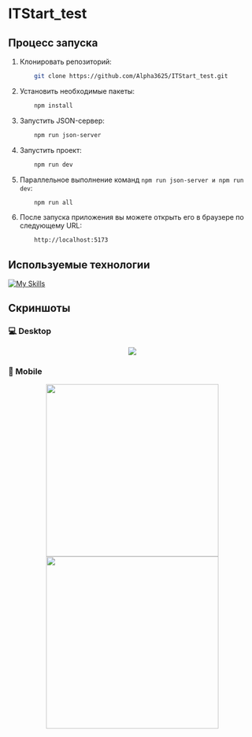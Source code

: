 # ITStart_test

## Процесс запуска
1. Клонировать репозиторий:
    ```bash
        git clone https://github.com/Alpha3625/ITStart_test.git
    ```

2. Установить необходимые пакеты:
    ```bash
        npm install
    ```

3. Запустить JSON-сервер:
    ```bash
        npm run json-server
    ```
    
4. Запустить проект:
    ```bash
        npm run dev
    ```
    
5. Параллельное выполнение команд ```npm run json-server и npm run dev```:
    ```bash
        npm run all
    ```
 
6. После запуска приложения вы можете открыть его в браузере по следующему URL:
    ```bash
        http://localhost:5173
    ```
   
## Используемые технологии
[![My Skills](https://skillicons.dev/icons?i=react,typescript,vite,sass)](https://skillicons.dev)

## Скриншоты
### 💻 Desktop
<div align="center">
    <img src="https://github.com/user-attachments/assets/165e41bf-a46d-4115-ad17-71728873ca44"/>
</div>

### 📱 Mobile
<div align="center">
    <img height="350px" src="https://github.com/user-attachments/assets/bde60af3-17af-4bec-be5b-f208201381b2"/>
    <img height="350px" src="https://github.com/user-attachments/assets/c1569eda-a6ec-4588-90a1-6d4ff0c1bf34"/>
</div>
